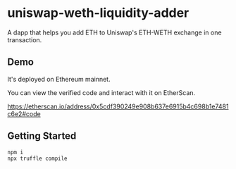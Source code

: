 # uniswap-weth-liquidity-adder

A dapp that helps you add ETH to Uniswap's ETH-WETH exchange in one transaction.

## Demo

It's deployed on Ethereum mainnet.

You can view the verified code and interact with it on EtherScan.

https://etherscan.io/address/0x5cdf390249e908b637e6915b4c698b1e7481c6e2#code

## Getting Started

```
npm i
npx truffle compile
```

